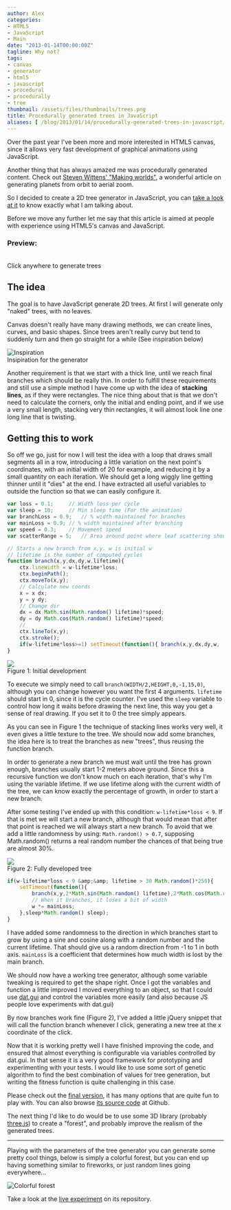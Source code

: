 ```yaml
---
author: Alex
categories:
- HTML5
- JavaScript
- Main
date: "2013-01-14T00:00:00Z"
tagline: Why not?
tags:
- canvas
- generator
- html5
- javascript
- procedural
- procedurally
- tree
thumbnail: /assets/files/thumbnails/trees.png
title: Procedurally generated trees in JavaScript
aliases: [ /blog/2013/01/14/procedurally-generated-trees-in-javascript/ ]
---
```


Over the past year I\'ve been more and more interested in HTML5 canvas, since it allows very fast development of graphical animations using JavaScript.

Another thing that has always amazed me was procedurally generated content. Check out [Steven Wittens\' \"Making worlds\"][1], a wonderful article on generating planets from orbit to aerial zoom.

[1]: http://acko.net/blog/making-worlds-introduction/

So I decided to create a 2D tree generator in JavaScript, you can [take a look at it][2] to know exactly what I am talking about.

[2]: http://urbanoalvarez.es/TreeGenerator/ "Tree generator"

Before we move any further let me say that this article is aimed at people with experience using HTML5\'s canvas and JavaScript.

### Preview:

<div class="caption" id="treeContainer" style="width:100%;">
	<canvas id="bg" style="color:#09F"></canvas><br />
	Click anywhere to generate trees
</div>

## The idea

The goal is to have JavaScript generate 2D trees. At first I will generate only \"naked\" trees, with no leaves.

Canvas doesn\'t really have many drawing methods, we can create lines, curves, and basic shapes. Since trees aren\'t really curvy but tend to suddenly turn and then go straight for a while (See inspiration below)

<div class="caption">
	<img src="http://thumbs.dreamstime.com/x/naked-tree-14208046.jpg" alt="Inspiration" style="max-height:200px; display:inline" class="img-responsive" /><br />
	Insipiration for the generator
</div>

Another requirement is that we start with a thick line, until we reach final branches which should be really thin. In order to fulfill these requirements and still use a simple method I have come up with the idea of **stacking lines**, as if they were rectangles. The nice thing about that is that we don\'t need to calculate the corners, only the initial and ending point, and if we use a very small length, stacking very thin rectangles, it will almost look line one long line that is twisting.

## Getting this to work

So off we go, just for now I will test the idea with a loop that draws small segments all in a row, introducing a little variation on the next point\'s coordinates, with an initial width of 20 for example, and reducing it by a small quantity on each iteration. We should get a long wiggly line getting thinner until it \"dies\" at the end. I have extracted all useful variables to outside the function so that we can easily configure it.

``` javascript
var loss = 0.1;		// Width loss per cycle
var sleep = 10;		// Min sleep time (For the animation)
var branchLoss = 0.9;	// % width maintained for branches
var mainLoss = 0.9;	// % width maintained after branching
var speed = 0.3;	// Movement speed
var scatterRange = 5;	// Area around point where leaf scattering should occur

// Starts a new branch from x,y. w is initial w
// lifetime is the number of computed cycles
function branch(x,y,dx,dy,w,lifetime){
	ctx.lineWidth = w-lifetime*loss;
	ctx.beginPath();
	ctx.moveTo(x,y);
	// Calculate new coords
	x = x dx;
	y = y dy;
	// Change dir
	dx = dx Math.sin(Math.random() lifetime)*speed;
	dy = dy Math.cos(Math.random() lifetime)*speed;
	//
	ctx.lineTo(x,y);
	ctx.stroke();
	if(w-lifetime*loss>=1) setTimeout(function(){ branch(x,y,dx,dy,w,  lifetime); },sleep);
}
```

<div class="caption">
<img src="http://static.urbanoalvarez.es/blog/wp-content/uploads/2013/01/tree1.png?resize=216%2C311" /><br />
Figure 1: Initial development
</div> 

To execute we simply need to call `branch(WIDTH/2,HEIGHT,0,-1,15,0)`, although you can change however you want the first 4 arguments. `lifetime` should start in 0, since it is the cycle counter. I\'ve used the `sleep` variable to control how long it waits before drawing the next line, this way you get a sense of real drawing. If you set it to 0 the tree simply appears.

As you can see in Figure 1 the technique of stacking lines works very well, it even gives a little texture to the tree. We should now add some branches, the idea here is to treat the branches as new \"trees\", thus reusing the function branch.

In order to generate a new branch we must wait until the tree has grown enough, branches usually start 1-2 meters above ground. Since this a recursive function we don\'t know much on each iteration, that\'s why I\'m using the variable lifetime. If we use lifetime along with the current width of the tree, we can know exactly the percentage of growth, in order to start a new branch.

After some testing I\'ve ended up with this condition: `w-lifetime*loss < 9`. If that is met we will start a new branch, although that would mean that after that point is reached we will always start a new branch. To avoid that we add a little randomness by using: `Math.random() > 0.7`, supposing Math.random() returns a real random number the chances of that being true are almost 30%.

<div class="caption">
<img src="http://static.urbanoalvarez.es/blog/wp-content/uploads/2013/01/tree2.png?resize=250%2C379" /><br />
Figure 2: Fully developed tree
</div> 

``` javascript
if(w-lifetime*loss < 9 &amp;&amp; lifetime > 30 Math.random()*250){
	setTimeout(function(){
		branch(x,y,2*Math.sin(Math.random() lifetime),2*Math.cos(Math.random() lifetime),(w-lifetime*loss)*branchLoss,0);
		// When it branches, it loses a bit of width
		w *= mainLoss;
	},sleep*Math.random() sleep);
}
```

I have added some randomness to the direction in which branches start to grow by using a sine and cosine along with a random number and the current lifetime. That should give us a random direction from -1 to 1 in both axis. `mainLoss` is a coefficient that determines how much width is lost by the main branch.

We should now have a working tree generator, although some variable tweaking is required to get the shape right. Once I got the variables and function a little improved I moved everything to an object, so that I could use [dat.gui][6] and control the variables more easily (and also because JS people love experiments with dat.gui)

[6]: http://code.google.com/p/dat-gui/

By now branches work fine (Figure 2), I\'ve added a little jQuery snippet that will call the function branch whenever I click, generating a new tree at the x coordinate of the click.

Now that it is working pretty well I have finished improving the code, and ensured that almost everything is configurable via variables controlled by dat.gui. In that sense it is a very good framework for prototyping and experimenting with your tests. I would like to use some sort of genetic algorithm to find the best combination of values for tree generation, but writing the fitness function is quite challenging in this case.

Please check out the [final version][7], it has many options that are quite fun to play with. You can also browse [its source code][8] at Github.

[7]: http://urbanoalvarez.es/TreeGenerator/
[8]: https://github.com/aurbano/TreeGenerator

The next thing I\'d like to do would be to use some 3D library (probably [three.js][8]) to create a \"forest\", and probably improve the realism of the generated trees.

[8]: http://mrdoob.github.com/three.js/

<hr style="clear:both" />

Playing with the parameters of the tree generator you can generate some pretty cool things, below is simply a colorful forest, but you can end up having something similar to fireworks, or just random lines going everywhere...

<div class="caption"><img src="http://static.urbanoalvarez.es/blog/wp-content/uploads/2013/01/tree3.png" alt="Colorful forest" class="img-responsive" /></div>

Take a look at the <a href="http://urbanoalvarez.es/TreeGenerator/">live experiment</a> on its repository.

<script type="text/javascript" src="http://urbanoalvarez.es/TreeGenerator/src/TreeGenerator.js" ></script>
<script type="text/javascript">
	$(document).ready(function(){
		console.log("Init Tree generator");
		var canvas = $('#bg'),
			container = $('#treeContainer');

		// Resize the canvas to fit the container
		function resizeCanvas(){
			canvas.attr('width',container.width());
			canvas.attr('height', 300);
		}
		$(window).resize(function(){
 			resizeCanvas();
		});
		resizeCanvas();

		var tree = new TreeGenerator(canvas, {
			fitScreen: false,
			bgColor: [245, 245, 245],
			treeColor: '#000000',
			spawnInterval: 1500,
			initialWidth: 6
		});
		tree.start();

		canvas.click(function(e){
			var parentOffset = $(this).parent().offset(); 
		    var relX = e.pageX - parentOffset.left;
		    var relY = e.pageY - parentOffset.top;

			tree.branch(relX, canvas.height(), 0, -Math.random()*3, Math.random()*tree.settings.initialWidth,5,0,'#000',tree);
		});
	});
</script>
